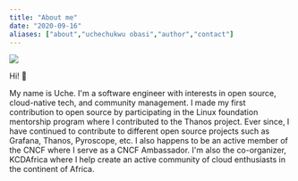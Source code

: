 ```yaml
---
title: "About me"
date: "2020-09-16"
aliases: ["about","uchechukwu obasi","author","contact"]
---
```


<img src="/images/uche_obasi.jpg">

Hi! 👋

My name is Uche. I'm a software engineer with interests in open source, cloud-native tech, and community management. I made my first contribution to open source by participating in the Linux foundation mentorship program where I contributed to the Thanos project. Ever since, I have continued to contribute to different open source projects such as Grafana, Thanos, Pyroscope, etc. I also happens to be an active member of the CNCF where I serve as a CNCF Ambassador. I'm also the co-organizer, KCDAfrica where I help create an active community of cloud enthusiasts in the continent of Africa.
